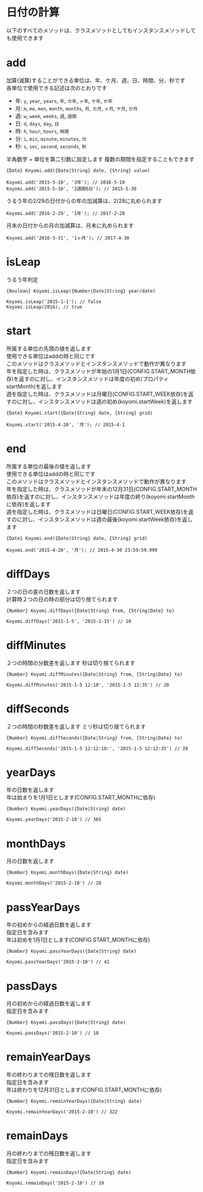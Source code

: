 # 日付の計算

以下のすべてのメソッドは、クラスメソッドとしてもインスタンスメソッドしても使用できます

# add

加算(減算)することができる単位は、年、ケ月、週、日、時間、分、秒です  
各単位で使用できる記述は次のとおりです

  + 年: `y`, `year`, `years`, `年`, `カ年`, `ヶ年`, `ケ年`, `か年`
  + 月: `m`, `mo`, `mon`, `month`, `months`, `月`, `カ月`, `ヶ月`, `ケ月`, `か月`
  + 週: `w`, `week`, `weeks`, `週`, `週間`
  + 日: `d`, `days`, `day`, `日`
  + 時: `h`, `hour`, `hours`, `時間`
  + 分: `i`, `min`, `minute`, `minutes`, `分`
  + 秒: `s`, `sec`, `second`, `seconds`, `秒`

半角数字 + 単位を第二引数に設定します
複数の期間を指定することもできます


`{Date} Koyomi.add({Date|String} date, {String} value)`

```
Koyomi.add('2015-5-10', '3年'); // 2018-5-10
Koyomi.add('2015-5-10', '2週間6日'); // 2015-5-30
```

うるう年の2/29の日付からの年の加減算は、2/28に丸められます

```
Koyomi.add('2016-2-29', '1年'); // 2017-2-28
```

月末の日付からの月の加減算は、月末に丸められます

```
Koyomi.add('2016-3-31', '1ヶ月'); // 2017-4-30
```


# isLeap

うるう年判定

`{Boolean} Koyomi.isLeap({Number|Date|String} year/date)`

```
Koyomi.isLeap('2015-1-1'); // false
Koyomi.isLeap(2016); // true
```

# start

所属する単位の先頭の値を返します  
使用できる単位はaddの時と同じです  
このメソッドはクラスメソッドとインスタンスメソッドで動作が異なります  
年を指定した時は、クラスメソッドが年始の1月1日(CONFIG.START_MONTH依存)を返すのに対し、インスタンスメソッドは年度の初め(プロパティstartMonth)を返します  
週を指定した時は、クラスメソッドは月曜日(CONFIG.START_WEEK依存)を返すのに対し、インスタンスメソッドは週の初め(koyomi.startWeek)を返します

`{Date} Koyomi.start({Date|String} date, {String} grid)`

```
Koyomi.start('2015-4-20', '月'); // 2015-4-1
```

# end

所属する単位の最後の値を返します  
使用できる単位はaddの時と同じです  
このメソッドはクラスメソッドとインスタンスメソッドで動作が異なります  
年を指定した時は、クラスメソッドが年末の12月31日(CONFIG.START_MONTH依存)を返すのに対し、インスタンスメソッドは年度の終り(koyomi.startMonthに依存)を返します  
週を指定した時は、クラスメソッドは日曜日(CONFIG.START_WEEK依存)を返すのに対し、インスタンスメソッドは週の最後(koyomi.startWeek依存)を返します  

`{Date} Koyomi.end({Date|String} date, {String} grid)`

```
Koyomi.end('2015-4-20', '月'); // 2015-4-30 23:59:59.999
```

# diffDays

２つの日の差の日数を返します  
計算時２つの日の時の部分は切り捨てられます

`{Number} Koyomi.diffDays({Date|String} from, {String|Date} to)`

```
Koyomi.diffDays('2015-1-5', '2015-1-15') // 10
```


# diffMinutes

２つの時間の分数差を返します
秒は切り捨てられます

`{Number} Koyomi.diffMinutes({Date|String} from, {String|Date} to)`

```
Koyomi.diffMinutes('2015-1-5 12:10', '2015-1-5 12:35') // 20
```

# diffSeconds

２つの時間の秒数差を返します
ミリ秒は切り捨てられます

`{Number} Koyomi.diffSeconds({Date|String} from, {String|Date} to)`

```
Koyomi.diffSeconds('2015-1-5 12:12:10:', '2015-1-5 12:12:35') // 20
```

# yearDays

年の日数を返します  
年は始まりを1月1日とします(CONFIG.START_MONTHに依存)

`{Number} Koyomi.yearDays({Date|String} date)`

```
Koyomi.yearDays('2015-2-10') // 365
```

# monthDays

月の日数を返します

`{Number} Koyomi.monthDays({Date|String} date)`

```
Koyomi.monthDays('2015-2-10') // 28
```

# passYearDays

年の初めからの経過日数を返します  
指定日を含みます  
年は初めを1月1日とします(CONFIG.START_MONTHに依存)

`{Number} Koyomi.passYearDays({Date|String} date)`

```
Koyomi.passYearDays('2015-2-10') // 41
```

# passDays

月の初めからの経過日数を返します  
指定日を含みます

`{Number} Koyomi.passDays({Date|String} date)`

```
Koyomi.passDays('2015-2-10') // 10
```


# remainYearDays

年の終わりまでの残日数を返します  
指定日を含みます  
年は終わりを12月31日とします(CONFIG.START_MONTHに依存)

`{Number} Koyomi.remainYearDays({Date|String} date)`

```
Koyomi.remainYearDays('2015-2-10') // 322
```

# remainDays

月の終わりまでの残日数を返します  
指定日を含みます

`{Number} Koyomi.remainDays({Date|String} date)`

```
Koyomi.remainDays('2015-2-10') // 19
```
